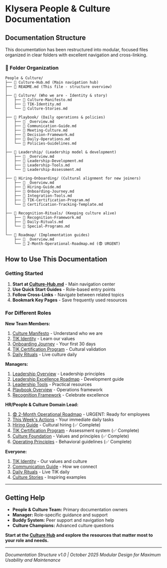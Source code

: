 # Klysera People & Culture Documentation

## Documentation Structure

This documentation has been restructured into modular, focused files organized in clear folders with excellent navigation and cross-linking.

### 📁 Folder Organization

```
People & Culture/
├── 📄 Culture-Hub.md (Main navigation hub)
├── 📄 README.md (This file - structure overview)
│
├── 📁 Culture/ (Who we are - Identity & story)
│   ├── 📄 Culture-Manifesto.md
│   ├── 📄 TIK-Identity.md
│   └── 📄 Culture-Stories.md
│
├── 📁 Playbook/ (Daily operations & policies)
│   ├── 📄 _Overview.md
│   ├── 📄 Communication-Guide.md
│   ├── 📄 Meeting-Culture.md
│   ├── 📄 Decision-Framework.md
│   ├── 📄 Daily-Operations.md
│   └── 📄 Policies-Guidelines.md
│
├── 📁 Leadership/ (Leadership model & development)
│   ├── 📄 _Overview.md
│   ├── 📄 Leadership-Development.md
│   ├── 📄 Leadership-Tools.md
│   └── 📄 Leadership-Assessment.md
│
├── 📁 Hiring-Onboarding/ (Cultural alignment for new joiners)
│   ├── 📄 _Overview.md
│   ├── 📄 Hiring-Guide.md
│   ├── 📄 Onboarding-Journey.md
│   ├── 📄 Integration-Tools.md
│   ├── 📄 TIK-Certification-Program.md
│   └── 📄 Certification-Tracking-Template.md
│
├── 📁 Recognition-Rituals/ (Keeping culture alive)
│   ├── 📄 Recognition-Framework.md
│   ├── 📄 Daily-Rituals.md
│   └── 📄 Special-Programs.md
│
└── 📁 Roadmap/ (Implementation guides)
    ├── 📄 _Overview.md
    └── 📄 2-Month-Operational-Roadmap.md (😨 URGENT)
```



## How to Use This Documentation

### Getting Started

1. **Start at [Culture-Hub.md](./Culture-Hub.md)** - Main navigation center
2. **Use Quick Start Guides** - Role-based entry points
3. **Follow Cross-Links** - Navigate between related topics
4. **Bookmark Key Pages** - Save frequently used resources

### For Different Roles

**New Team Members:**

1. [Culture Manifesto](./Culture/Culture-Manifesto.md) - Understand who we are
2. [TIK Identity](./Culture/TIK-Identity.md) - Learn our values
3. [Onboarding Journey](./Hiring-Onboarding/Onboarding-Journey.md) - Your first 30 days
4. [TIK Certification Program](./Hiring-Onboarding/TIK-Certification-Program.md) - Cultural validation
5. [Daily Rituals](./Recognition-Rituals/Daily-Rituals.md) - Live culture daily

**Managers:**

1. [Leadership Overview](./Leadership/_Overview.md) - Leadership principles
2. [Leadership Excellence Roadmap](./Roadmap/Leadership-Excellence-Roadmap.md) - Development guide
3. [Leadership Tools](./Leadership/Leadership-Tools.md) - Practical resources
4. [Playbook Overview](./Playbook/_Overview.md) - Operations framework
5. [Recognition Framework](./Recognition-Rituals/Recognition-Framework.md) - Celebrate excellence

**HR/People & Culture Domain Lead:**

1. [😨 2-Month Operational Roadmap](./Roadmap/2-Month-Operational-Roadmap.md) - URGENT: Ready for employees
2. [This Week's Actions](./Roadmap/_Overview.md) - Your immediate daily tasks
3. [Hiring Guide](./Hiring-Onboarding/Hiring-Guide.md) - Cultural hiring (✅ Complete)
4. [TIK Certification Program](./Hiring-Onboarding/TIK-Certification-Program.md) - Assessment system (✅ Complete)
5. [Culture Foundation](./Culture/_Overview.md) - Values and principles (✅ Complete)
6. [Operating Principles](./Operating-Principles/_Overview.md) - Behavioral guidelines (✅ Complete)

**Everyone:**

1. [TIK Identity](./Culture/TIK-Identity.md) - Our values and culture
2. [Communication Guide](./Playbook/Communication-Guide.md) - How we connect
3. [Daily Rituals](./Recognition-Rituals/Daily-Rituals.md) - Live TIK daily
4. [Culture Stories](./Culture/Culture-Stories.md) - Inspiring examples

---


## Getting Help


- **People & Culture Team:** Primary documentation owners
- **Manager:** Role-specific guidance and support
- **Buddy System:** Peer support and navigation help
- **Culture Champions:** Advanced culture questions
 
**Start at the [Culture Hub](./Culture-Hub.md) and explore the resources that matter most to your role and needs.**

---

_Documentation Structure v1.0 | October 2025_
_Modular Design for Maximum Usability and Maintenance_
